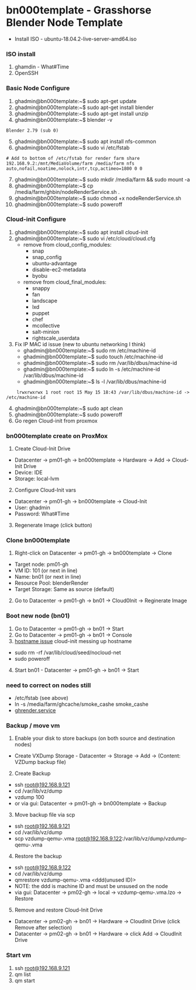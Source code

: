 # bn000template - Grasshorse Blender Node Template

- Install ISO - ubuntu-18.04.2-live-server-amd64.iso

### ISO install
1. ghamdin - What#Time
2. OpenSSH

### Basic Node Configure
1. ghadmin@bn000template:~$ sudo apt-get update
2. ghadmin@bn000template:~$ sudo apt-get install blender
3. ghadmin@bn000template:~$ sudo apt-get install unzip
4. ghadmin@bn000template:~$ blender -v
```
Blender 2.79 (sub 0)
```
5. ghadmin@bn000template:~$ sudo apt install nfs-common
6. ghadmin@bn000template:~$ sudo vi /etc/fstab
```
# Add to bottom of /etc/fstab for render farm share
192.168.9.2:/mnt/MediaVolume/farm /media/farm nfs auto,nofail,noatime,nolock,intr,tcp,actimeo=1800 0 0
```
7. ghadmin@bn000template:~$ sudo mkdir /media/farm && sudo mount -a
8. ghadmin@bn000template:~$ cp /media/farm/ghbin/nodeRenderService.sh .
9. ghadmin@bn000template:~$ sudo chmod +x nodeRenderService.sh 
10. ghadmin@bn000template:~$ sudo poweroff

### Cloud-init Configure
1. ghadmin@bn000template:~$ sudo apt install cloud-init
2. ghadmin@bn000template:~$ sudo vi /etc/cloud/cloud.cfg
   - remove from cloud_config_modules: 
      - snap
      - snap_config
      - ubuntu-advantage
      - disable-ec2-metadata
      - byobu
   - remove from cloud_final_modules:
      - snappy
      - fan
      - landscape
      - lxd
      - puppet
      - chef
      - mcollective
      - salt-minion
      - rightscale_userdata
3. Fix IP MAC id issue (new to ubuntu networking I think)
   - ghadmin@bn000template:~$ sudo rm /etc/machine-id
   - ghadmin@bn000template:~$ sudo touch /etc/machine-id
   - ghadmin@bn000template:~$ sudo rm /var/lib/dbus/machine-id
   - ghadmin@bn000template:~$ sudo ln -s /etc/machine-id /var/lib/dbus/machine-id
   - ghadmin@bn000template:~$ ls -l /var/lib/dbus/machine-id 
```
    lrwxrwxrwx 1 root root 15 May 15 18:43 /var/lib/dbus/machine-id -> /etc/machine-id
```
4. ghadmin@bn000template:~$ sudo apt clean
4. ghadmin@bn000template:~$ sudo poweroff
5. Go regen Cloud-init from proxmox

### bn000template create on ProxMox
1. Create Cloud-Init Drive
  - Datacenter -> pm01-gh -> bn000template -> Hardware -> Add -> Cloud-Init Drive
  - Device: IDE
  - Storage: local-lvm
2. Configure Cloud-Init vars
  - Datacenter -> pm01-gh -> bn000template -> Cloud-Init
  - User: ghadmin
  - Password: What#Time
3. Regenerate Image (click button)

### Clone bn000template
1. Right-click on Datacenter -> pm01-gh -> bn000template -> Clone
  - Target node: pm01-gh
  - VM ID: 101 (or next in line)
  - Name: bn01 (or next in line)
  - Resource Pool: blenderRender
  - Target Storage: Same as source (default)
2. Go to Datacenter -> pm01-gh -> bn01 -> Cloud0Init -> Reginerate Image


### Boot new node (bn01)
1. Go to Datacenter -> pm01-gh -> bn01 -> Start
2. Go to Datacenter -> pm01-gh -> bn01 -> Console
3. [hostname issue](https://forum.proxmox.com/threads/setting-host-name-via-cloud-init.45525/) cloud-init messing up hostname 
  - sudo rm -rf /var/lib/cloud/seed/nocloud-net
  - sudo poweroff
4. Start bn01 - Datacenter -> pm01-gh -> bn01 -> Start
### need to correct on nodes still
- /etc/fstab (see above)
- ln -s /media/farm/ghcache/smoke_cashe smoke_cashe
- [ghrender.service](ghrederService.html)

### Backup / move vm
1. Enable your disk to store backups (on both source and destination nodes)
  - Create VXDump Storage - Datacenter -> Storage -> Add -> (Content: VZDump backup file)
2. Create Backup
  - ssh root@192.168.9.121
  - cd /var/lib/vz/dump
  - vzdump 100
  - or via gui: Datacenter -> pm01-gh -> bn000template -> Backup
3. Move backup file via scp
  - ssh root@192.168.9.121
  - cd /var/lib/vz/dump
  - scp vzdump-qemu-<xxxx>.vma root@192.168.9.122:/var/lib/vz/dump/vzdump-qemu-<xxx>.vma
4. Restore the backup
  - ssh root@192.168.9.122
  - cd /var/lib/vz/dump
  - qmrestore vzdump-qemu-<xxx>.vma <ddd(unused ID)>
  - NOTE: the ddd is machine ID and must be unsused on the node
  - via gui: Datacenter -> pm02-gh -> local<backup drive> -> vzdump-qemu-<xxxx>.vma.lzo -> Restore
5. Remove and restore Cloud-Init Drive
  - Datacenter -> pm02-gh -> bn01 -> Hardware -> CloudInit Drive (click Remove after selection)
  - Datacenter -> pm02-gh -> bn01 -> Hardware -> click Add -> CloudInit Drive
  
### Start vm
1. ssh root@192.168.9.121
2. qm list
3. qm start <VMID>
  
